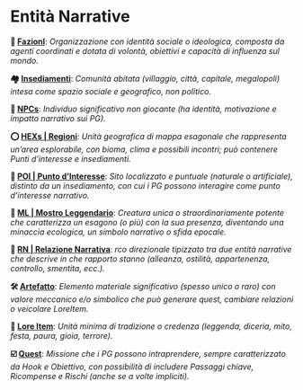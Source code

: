 # Entità Narrative

**👥 [FazionI](l01-fazioni.md)**: *Organizzazione con identità sociale o ideologica, composta da agenti coordinati e dotata di volontà, obiettivi e capacità di influenza sul mondo.*

**🏘️ [Insediamenti](l02-insediamenti.md)**: *Comunità abitata (villaggio, città, capitale, megalopoli) intesa come spazio sociale e geografico, non politico.*

**👤 [NPCs](l03-npcs.md)**: *Individuo significativo non giocante (ha identità, motivazione e impatto narrativo sui PG).*

**⭕ [HEXs | Regioni](l10n-hex.md)**: *Unità geografica di mappa esagonale che rappresenta un’area esplorabile, con bioma, clima e possibili incontri; può contenere Punti d’interesse e insediamenti.*

**📜     [POI | Punto d’Interesse](l04-poi.md)**: *Sito localizzato e puntuale (naturale o artificiale), distinto da un insediamento, con cui i PG possono interagire come punto d’interesse narrativo.*

**👾 [ML | Mostro Leggendario](l07-monster.md)**: *Creatura unica o straordinariamente potente che caratterizza un esagono (o più) con la sua presenza, diventando una minaccia ecologica, un simbolo narrativo o sfida epocale.*

**🔗 [RN | Relazione Narrativa](l09-relation.md)**: *rco direzionale tipizzato tra due entità narrative che descrive in che rapporto stanno (alleanza, ostilità, appartenenza, controllo, smentita, ecc.).*

**🛠️ [Artefatto](l08-artifact.md)**: *Elemento materiale significativo (spesso unico o raro) con valore meccanico e/o simbolico che può generare quest, cambiare relazioni o veicolare LoreItem.*

**📜 [Lore Item](l05-lore-item.md)**: *Unità minima di tradizione o credenza (leggenda, diceria, mito, festa, paura, gioia, terrore).*

**☑️ [Quest](l06-quest.md)**: *Missione che i PG possono intraprendere, sempre caratterizzato da Hook e Obiettivo, con possibilità di includere Passaggi chiave, Ricompense e Rischi (anche se a volte impliciti).*



